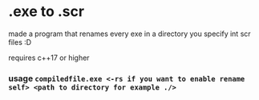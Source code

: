 # .exe to .scr
made a program that renames every exe in a directory you specify int scr files :D

requires c++17 or higher

### usage `compiledfile.exe <-rs if you want to enable rename self> <path to directory for example ./>`
